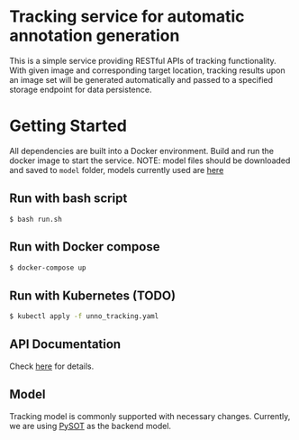 # Tracking service for automatic annotation generation

This is a simple service providing RESTful APIs of tracking functionality.
With given image and corresponding target location, tracking results upon an
image set will be generated automatically and passed to a specified storage
endpoint for data persistence.

# Getting Started
All dependencies are built into a Docker environment.  Build and run the docker
image to start the service.  NOTE: model files should be downloaded and saved
to `model` folder, models currently used are
[here](https://github.com/STVIR/pysot/blob/master/MODEL_ZOO.md)

## Run with bash script
```
$ bash run.sh
```

## Run with Docker compose
```bash
$ docker-compose up
```

## Run with Kubernetes (TODO)
```bash
$ kubectl apply -f unno_tracking.yaml
```

## API Documentation
Check [here](API.md) for details.

## Model
Tracking model is commonly supported with necessary changes.  Currently, we are
using [PySOT](https://github.com/STVIR/pysot) as the backend model.
